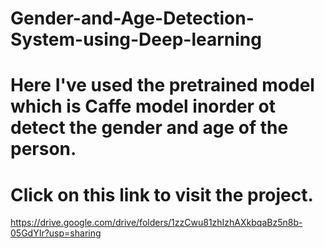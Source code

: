 # Gender-and-Age-Detection-System-using-Deep-learning
# Here I've used the pretrained model which is Caffe model inorder ot detect the gender and age of the person.
# Click on this link to visit the project.
https://drive.google.com/drive/folders/1zzCwu81zhIzhAXkbqaBz5n8b-05GdYIr?usp=sharing

